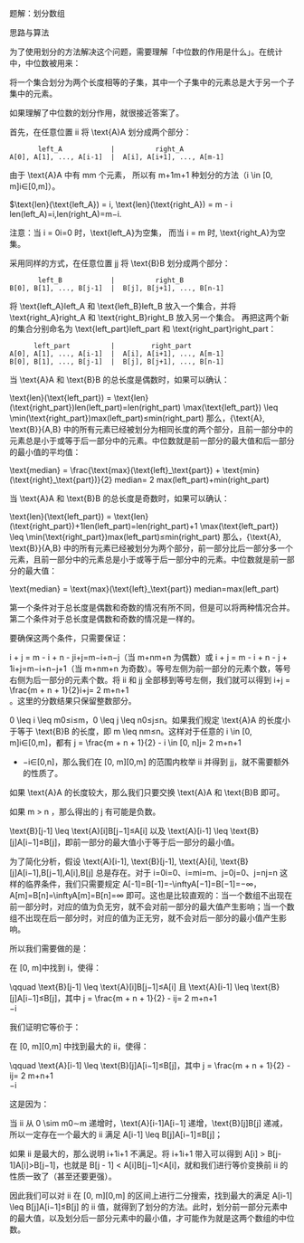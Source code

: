 



题解：划分数组

思路与算法

为了使用划分的方法解决这个问题，需要理解「中位数的作用是什么」。在统计中，中位数被用来：

将一个集合划分为两个长度相等的子集，其中一个子集中的元素总是大于另一个子集中的元素。

如果理解了中位数的划分作用，就很接近答案了。

首先，在任意位置 ii 将 \text{A}A 划分成两个部分：


           left_A            |          right_A
    A[0], A[1], ..., A[i-1]  |  A[i], A[i+1], ..., A[m-1]
由于 \text{A}A 中有 mm 个元素， 所以有 m+1m+1 种划分的方法（i \in [0, m]i∈[0,m]）。

$\text{len}(\text{left\_A}) = i, \text{len}(\text{right\_A}) = m - i len(left_A)=i,len(right_A)=m−i.

注意：当 i = 0i=0 时，\text{left\_A}为空集， 而当 i = m 时, \text{right\_A}为空集。

采用同样的方式，在任意位置 jj 将 \text{B}B 划分成两个部分：


           left_B            |          right_B
    B[0], B[1], ..., B[j-1]  |  B[j], B[j+1], ..., B[n-1]
将 \text{left\_A}left_A 和 \text{left\_B}left_B 放入一个集合，并将 \text{right\_A}right_A 和 \text{right\_B}right_B 放入另一个集合。 再把这两个新的集合分别命名为 \text{left\_part}left_part 和 \text{right\_part}right_part：


          left_part          |         right_part
    A[0], A[1], ..., A[i-1]  |  A[i], A[i+1], ..., A[m-1]
    B[0], B[1], ..., B[j-1]  |  B[j], B[j+1], ..., B[n-1]
当 \text{A}A 和 \text{B}B 的总长度是偶数时，如果可以确认：

\text{len}(\text{left\_part}) = \text{len}(\text{right\_part})len(left_part)=len(right_part)
\max(\text{left\_part}) \leq \min(\text{right\_part})max(left_part)≤min(right_part)
那么，\{\text{A}, \text{B}\}{A,B} 中的所有元素已经被划分为相同长度的两个部分，且前一部分中的元素总是小于或等于后一部分中的元素。中位数就是前一部分的最大值和后一部分的最小值的平均值：

\text{median} = \frac{\text{max}(\text{left}\_\text{part}) + \text{min}(\text{right}\_\text{part})}{2}
median= 
2
max(left_part)+min(right_part)
​	
 

当 \text{A}A 和 \text{B}B 的总长度是奇数时，如果可以确认：

\text{len}(\text{left\_part}) = \text{len}(\text{right\_part})+1len(left_part)=len(right_part)+1
\max(\text{left\_part}) \leq \min(\text{right\_part})max(left_part)≤min(right_part)
那么，\{\text{A}, \text{B}\}{A,B} 中的所有元素已经被划分为两个部分，前一部分比后一部分多一个元素，且前一部分中的元素总是小于或等于后一部分中的元素。中位数就是前一部分的最大值：

\text{median} = \text{max}(\text{left}\_\text{part})
median=max(left_part)

第一个条件对于总长度是偶数和奇数的情况有所不同，但是可以将两种情况合并。第二个条件对于总长度是偶数和奇数的情况是一样的。

要确保这两个条件，只需要保证：

i + j = m - i + n - ji+j=m−i+n−j（当 m+nm+n 为偶数）或 i + j = m - i + n - j + 1i+j=m−i+n−j+1（当 m+nm+n 为奇数）。等号左侧为前一部分的元素个数，等号右侧为后一部分的元素个数。将 ii 和 jj 全部移到等号左侧，我们就可以得到 i+j = \frac{m + n + 1}{2}i+j= 
2
m+n+1
​	
 。这里的分数结果只保留整数部分。

0 \leq i \leq m0≤i≤m，0 \leq j \leq n0≤j≤n。如果我们规定 \text{A}A 的长度小于等于 \text{B}B 的长度，即 m \leq nm≤n。这样对于任意的 i \in [0, m]i∈[0,m]，都有 j = \frac{m + n + 1}{2} - i \in [0, n]j= 
2
m+n+1
- −i∈[0,n]，那么我们在 [0, m][0,m] 的范围内枚举 ii 并得到 jj，就不需要额外的性质了。

如果 \text{A}A 的长度较大，那么我们只要交换 \text{A}A 和 \text{B}B 即可。

如果 m > n ，那么得出的 j 有可能是负数。

\text{B}[j-1] \leq \text{A}[i]B[j−1]≤A[i] 以及 \text{A}[i-1] \leq \text{B}[j]A[i−1]≤B[j]，即前一部分的最大值小于等于后一部分的最小值。

为了简化分析，假设 \text{A}[i-1], \text{B}[j-1], \text{A}[i], \text{B}[j]A[i−1],B[j−1],A[i],B[j] 总是存在。对于 i=0i=0、i=mi=m、j=0j=0、j=nj=n 这样的临界条件，我们只需要规定 A[-1]=B[-1]=-\inftyA[−1]=B[−1]=−∞，A[m]=B[n]=\inftyA[m]=B[n]=∞ 即可。这也是比较直观的：当一个数组不出现在前一部分时，对应的值为负无穷，就不会对前一部分的最大值产生影响；当一个数组不出现在后一部分时，对应的值为正无穷，就不会对后一部分的最小值产生影响。

所以我们需要做的是：

在 [0, m]中找到 i，使得：

\qquad \text{B}[j-1] \leq \text{A}[i]B[j−1]≤A[i] 且 \text{A}[i-1] \leq \text{B}[j]A[i−1]≤B[j]，其中 j = \frac{m + n + 1}{2} - ij= 
2
m+n+1
​	
 −i

我们证明它等价于：

在 [0, m][0,m] 中找到最大的 ii，使得：

\qquad \text{A}[i-1] \leq \text{B}[j]A[i−1]≤B[j]，其中 j = \frac{m + n + 1}{2} - ij= 
2
m+n+1
​	
 −i

这是因为：

当 ii 从 0 \sim m0∼m 递增时，\text{A}[i-1]A[i−1] 递增，\text{B}[j]B[j] 递减，所以一定存在一个最大的 ii 满足 A[i-1] \leq B[j]A[i−1]≤B[j]；

如果 ii 是最大的，那么说明 i+1i+1 不满足。将 i+1i+1 带入可以得到 A[i] > B[j-1]A[i]>B[j−1]，也就是 B[j - 1] < A[i]B[j−1]<A[i]，就和我们进行等价变换前 ii 的性质一致了（甚至还要更强）。

因此我们可以对 ii 在 [0, m][0,m] 的区间上进行二分搜索，找到最大的满足 A[i-1] \leq B[j]A[i−1]≤B[j] 的 ii 值，就得到了划分的方法。此时，划分前一部分元素中的最大值，以及划分后一部分元素中的最小值，才可能作为就是这两个数组的中位数。

